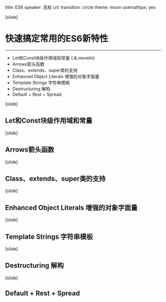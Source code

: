 title: ES6
speaker: 高权
url:
transition: circle
theme: moon
usemathjax: yes

[slide]
# 快速搞定常用的ES6新特性
----
* Let和Const块级作用域和常量 {:&.moveIn}
* Arrows箭头函数
* Class、extends、super类的支持
* Enhanced Object Literals 增强的对象字面量
* Template Strings 字符串模板
* Destructuring 解构
* Default + Rest + Spread

[slide]
## Let和Const块级作用域和常量

[slide]
## Arrows箭头函数

[slide]
## Class、extends、super类的支持

[slide]
## Enhanced Object Literals 增强的对象字面量

[slide]
## Template Strings 字符串模板

[slide]
## Destructuring 解构

[slide]
## Default + Rest + Spread
